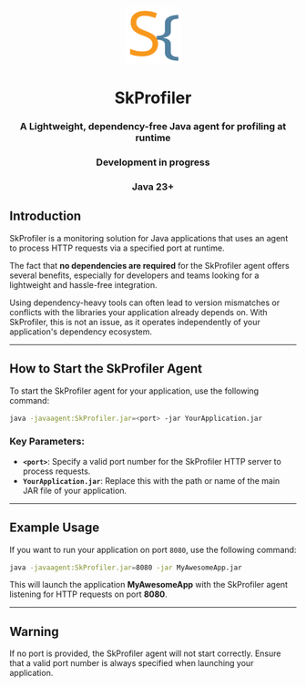 <p align="center">
  <img src="logoSK.svg" width="100" alt="logo">
</p>

<h1 align="center">
  SkProfiler
</h1>
<h3 align="center">
  A Lightweight, dependency-free Java agent for profiling at runtime
</h3>
<h3 align="center">
  Development in progress
</h3>
<h3 align="center">
  Java 23+
</h3>

## Introduction

SkProfiler is a monitoring solution for Java applications that uses an agent to process HTTP requests via a specified 
port at runtime. 

The fact that **no dependencies are required** for the SkProfiler agent offers several benefits, especially for 
developers and teams looking for a lightweight and hassle-free integration. 

Using dependency-heavy tools can often lead to version mismatches or conflicts with the libraries your application already depends on. With SkProfiler, 
this is not an issue, as it operates independently of your application's dependency ecosystem.

---

## How to Start the SkProfiler Agent

To start the SkProfiler agent for your application, use the following command:

```bash
java -javaagent:SkProfiler.jar=<port> -jar YourApplication.jar
```

### Key Parameters:
- **`<port>`**: Specify a valid port number for the SkProfiler HTTP server to process requests.
- **`YourApplication.jar`**: Replace this with the path or name of the main JAR file of your application.

---

## Example Usage

If you want to run your application on port `8080`, use the following command:

```bash
java -javaagent:SkProfiler.jar=8080 -jar MyAwesomeApp.jar
```

This will launch the application **MyAwesomeApp** with the SkProfiler agent listening for HTTP requests on port **8080**.

---

## Warning

If no port is provided, the SkProfiler agent will not start correctly. Ensure that a valid port number is always
specified when launching your application.